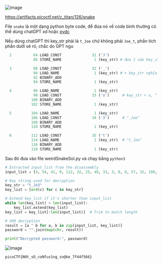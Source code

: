 ![image](https://github.com/user-attachments/assets/1ac71344-4b8a-435a-b68b-a14e0b6ec4aa)

https://artifacts.picoctf.net/c_titan/126/snake

File `snake` là một dạng python byte code, để đưa nó về code bình thường có thể dùng chatGPT xd hoặc [pydc](https://github.com/zrax/pycdc)

Nếu dùng chatGPT thì key_str phải là `t_Joe` chứ không phải `Joe_t`, phần tích phần dưới sẽ rõ, chắc do GPT ngu

```python
  2          84 LOAD_CONST              31 ('J')
             86 STORE_NAME               1 (key_str) # đưa J vào key_str

  3          88 LOAD_CONST              32 ('_')
             90 LOAD_NAME                1 (key_str) # + key_str nghĩa là "_J"
             92 BINARY_ADD
             94 STORE_NAME               1 (key_str)

  4          96 LOAD_NAME                1 (key_str)
             98 LOAD_CONST              33 ('o')      # key_str + o, "_Jo"
            100 BINARY_ADD
            102 STORE_NAME               1 (key_str)

  5         104 LOAD_NAME                1 (key_str)
            106 LOAD_CONST              34 ('3')      # "_Joe"
            108 BINARY_ADD
            110 STORE_NAME               1 (key_str)

  6         112 LOAD_CONST              35 ('t')
            114 LOAD_NAME                1 (key_str)  # "t_Joe"
            116 BINARY_ADD
            118 STORE_NAME               1 (key_str)
```

Sau đó đưa vào file weirdSnakeSol.py và chạy bằng `python3`

```python
# Extracted input_list from the disassembly
input_list = [4, 54, 41, 0, 112, 32, 25, 49, 33, 3, 0, 0, 57, 32, 108, 23, 48, 4, 9, 70, 7, 110, 36, 8, 108, 7, 49, 10, 4, 86, 43, 104, 44, 91, 7, 18, 106, 124, 89, 78]

# Key string used for decryption
key_str = "t_Jo3"
key_list = [ord(c) for c in key_str]

# Extend key_list if it's shorter than input_list
while len(key_list) < len(input_list):
    key_list.extend(key_list)
key_list = key_list[:len(input_list)]  # Trim to match length

# XOR decryption
result = [a ^ b for a, b in zip(input_list, key_list)]
password = "".join(map(chr, result))

print("Decrypted password:", password)
```

![image](https://github.com/user-attachments/assets/0d74936c-f75e-43b2-8c5e-321ae984f36b)

`picoCTF{N0t_sO_coNfus1ng_sn@ke_7f44f566}`
